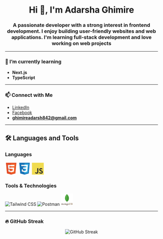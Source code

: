 <h1 align="center">Hi 👋, I'm Adarsha Ghimire</h1>
<h3 align="center">A passionate developer with a strong interest in frontend development. I enjoy building user-friendly websites and web applications. I'm learning full-stack development and love working on web projects</h3>

---

### 🌱 I’m currently learning
- **Next.js**
- **TypeScript**

---

### 📫 Connect with Me
- [LinkedIn](https://www.linkedin.com/in/adarsh-ghimire-7893a031b/)
- [Facebook](https://www.facebook.com/adarsh.ghimire.651977)
-  **ghimireadarsh842@gmail.com**

---

## 🛠️ Languages and Tools

### **Languages**
<p>
  <img src="https://raw.githubusercontent.com/devicons/devicon/master/icons/html5/html5-original.svg" alt="HTML5" width="40" height="40"/>
  <img src="https://raw.githubusercontent.com/devicons/devicon/master/icons/css3/css3-original.svg" alt="CSS3" width="40" height="40"/>
  <img src="https://raw.githubusercontent.com/devicons/devicon/master/icons/javascript/javascript-original.svg" alt="JavaScript" width="40" height="40"/>
</p>

### **Tools & Technologies**
<p>
  <img src="https://www.vectorlogo.zone/logos/tailwindcss/tailwindcss-icon.svg" alt="Tailwind CSS" width="40" height="40"/>
  <img src="https://www.vectorlogo.zone/logos/getpostman/getpostman-icon.svg" alt="Postman" width="40" height="40"/>
  <img src="https://raw.githubusercontent.com/devicons/devicon/master/icons/mongodb/mongodb-original-wordmark.svg" alt="MongoDB" width="40" height="40"/>
</p>

---

### 🔥 GitHub Streak

<p align="center">
  <img src="https://github-readme-streak-stats.herokuapp.com/?user=aadarshghimire&theme=dark" alt="GitHub Streak"/>
</p>
